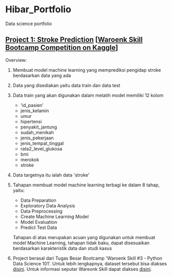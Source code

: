 # Hibar_Portfolio
Data science portfolio

## [Project 1: Stroke Prediction](https://github.com/hibartaufik/Stroke-Prediction) [[Waroenk Skill Bootcamp Competition on Kaggle](https://www.kaggle.com/c/waroenk-skill-3-competition)]
Overview:
1. Membuat model machine learning yang memprediksi pengidap stroke berdasarkan data yang ada 
2. Data yang disediakan yaitu data train dan data test
3. Data train yang akan digunakan dalam melatih model memiliki 12 kolom
   - 'id_pasien'
   - jenis_kelamin
   - umur
   - hipertensi
   - penyakit_jantung
   - sudah_menikah
   - jenis_pekerjaan
   - jenis_tempat_tinggal
   - rata2_level_glukosa
   - bmi
   - merokok
   - stroke 
5. Data targetnya itu ialah data 'stroke'
6. Tahapan membuat model machine learning terbagi ke dalam 8 tahap, yaitu:
   - Data Preparation
   - Exploratory Data Analysis
   - Data Preprocessing
   - Create Machine Learning Model
   - Model Evaluation
   - Predict Test Data
   
   Tahapan di atas merupakan acuan yang digunakan untuk membuat model Machine Learning, tahapan tidak baku, dapat disesuaikan berdasarkan karakteristik data dan studi kasus
 4. Project berasal dari Tugas Besar Bootcamp 'Waroenk Skill #3 - Python Data Science 101'. Untuk lebih lengkapnya, dataset tersebut bisa diakses [disini](https://www.kaggle.com/c/waroenk-skill-3-competition). Untuk informasi seputar Wareonk Skill dapat diakses [disini](https://waroenkskill.id/).
